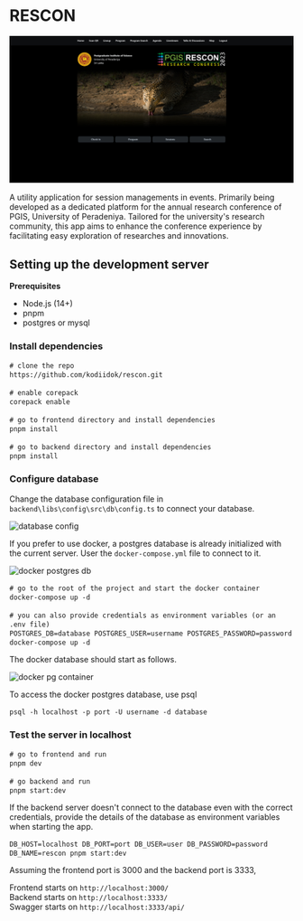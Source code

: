# RESCON

![rescon homepage](assets/homepage.png)  

A utility application for session managements in events. Primarily being developed as a dedicated platform for the annual research conference of PGIS, University of Peradeniya. Tailored for the university's research community, this app aims to enhance the conference experience by facilitating easy exploration of researches and innovations.

## Setting up the development server

**Prerequisites**
- Node.js (14+)
- pnpm
- postgres or mysql

### Install dependencies
```
# clone the repo
https://github.com/kodiidok/rescon.git

# enable corepack
corepack enable

# go to frontend directory and install dependencies
pnpm install

# go to backend directory and install dependencies
pnpm install
```

### Configure database
Change the database configuration file in `backend\libs\config\src\db\config.ts` to connect your database.  

![database config](assets/db-config.png)

If you prefer to use docker, a postgres database is already initialized with the current server. User the `docker-compose.yml` file to connect to it.

![docker postgres db](assets/docker-pg.png)

```
# go to the root of the project and start the docker container
docker-compose up -d

# you can also provide credentials as environment variables (or an .env file)
POSTGRES_DB=database POSTGRES_USER=username POSTGRES_PASSWORD=password  docker-compose up -d
```

The docker database should start as follows.

![docker pg container](assets/docker-pg-container.png)

To access the docker postgres database, use psql
```
psql -h localhost -p port -U username -d database
```

### Test the server in localhost

```
# go to frontend and run
pnpm dev

# go backend and run
pnpm start:dev
```

If the backend server doesn't connect to the database even with the correct credentials, provide the details of the database as environment variables when starting the app.

```
DB_HOST=localhost DB_PORT=port DB_USER=user DB_PASSWORD=password DB_NAME=rescon pnpm start:dev
```

Assuming the frontend port is 3000 and the backend port is 3333,

Frontend starts on `http://localhost:3000/`  
Backend starts on `http://localhost:3333/`  
Swagger starts on `http://localhost:3333/api/`
